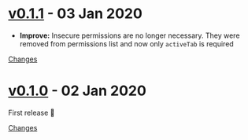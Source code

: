 <a name="v0.1.1"></a>
# [v0.1.1](https://github.com/rhysd/monolith-of-web/releases/tag/v0.1.1) - 03 Jan 2020

- **Improve:** Insecure permissions are no longer necessary. They were removed from permissions list and now only `activeTab` is required

[Changes][v0.1.1]


<a name="v0.1.0"></a>
# [v0.1.0](https://github.com/rhysd/monolith-of-web/releases/tag/v0.1.0) - 02 Jan 2020

First release :tada:

[Changes][v0.1.0]


[v0.1.1]: https://github.com/rhysd/monolith-of-web/compare/v0.1.0...v0.1.1
[v0.1.0]: https://github.com/rhysd/monolith-of-web/tree/v0.1.0

 <!-- Generated by changelog-from-release -->
